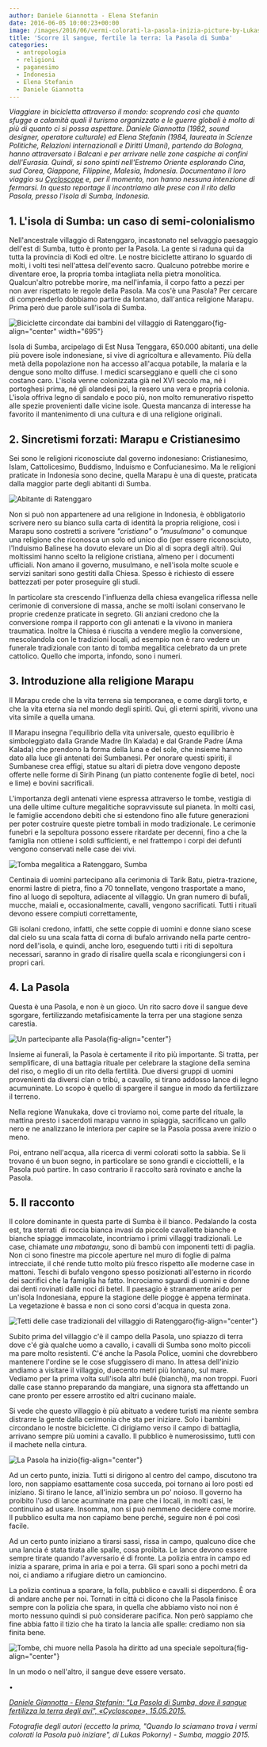 ```yaml
---
author: Daniele Giannotta - Elena Stefanin
date: 2016-06-05 10:00:23+00:00
image: /images/2016/06/vermi-colorati-la-pasola-inizia-picture-by-Lukas-Pokorny-678x381.jpg
title: 'Scorre il sangue, fertile la terra: la Pasola di Sumba'
categories:
  - antropologia
  - religioni
  - paganesimo
  - Indonesia
  - Elena Stefanin
  - Daniele Giannotta
---
```


*Viaggiare in bicicletta attraverso il mondo: scoprendo così che quanto sfugge a calamità quali il turismo organizzato e le guerre globali è molto di più di quanto ci si possa aspettare. Daniele Giannotta (1982, sound designer, operatore culturale) ed Elena Stefanin (1984, laureata in Scienze Politiche, Relazioni internazionali e Diritti Umani), partendo da Bologna, hanno attraversato i Balcani e per arrivare nelle zone caspiche ai confini dell'Eurasia. Quindi, si sono spinti nell'Estremo Oriente esplorando Cina, sud Corea, Giappone, Filippine, Malesia, Indonesia. Documentano il loro viaggio su [Cycloscope](http://itcycloscope.weebly.com)* *e, per il momento, non hanno nessuna intenzione di fermarsi. In questo reportage li incontriamo alle prese con il rito della Pasola, presso l'isola di Sumba, Indonesia.*

## 1. L'isola di Sumba: un caso di semi-colonialismo

Nell'ancestrale villaggio di Ratenggaro, incastonato nel selvaggio paesaggio dell'est di Sumba, tutto è pronto per la Pasola. La gente si raduna qui da tutta la provincia di Kodi ed oltre. Le nostre biciclette attirano lo sguardo di molti, i volti tesi nell'attesa dell'evento sacro. Qualcuno potrebbe morire e diventare eroe, la propria tomba intagliata nella pietra monolitica. Qualcun'altro potrebbe morire, ma nell'infamia, il corpo fatto a pezzi per non aver rispettato le regole della Pasola. Ma cos'è una Pasola? Per cercare di comprenderlo dobbiamo partire da lontano, dall'antica religione Marapu. Prima però due parole sull'isola di Sumba.

![Biciclette circondate dai bambini del villaggio di Ratenggaro](/images/2016/05/Biciclette-circondate-dai-bambini-del-villaggio-di-Ratenggaro-300x200.jpg){fig-align="center" width="695"}

Isola di Sumba, arcipelago di Est Nusa Tenggara, 650.000 abitanti, una delle più povere isole indonesiane, si vive di agricoltura e allevamento. Più della metà della popolazione non ha accesso all'acqua potabile, la malaria e la dengue sono molto diffuse. I medici scarseggiano e quelli che ci sono costano caro. L'isola venne colonizzata già nel XVI secolo ma, né i portoghesi prima, né gli olandesi poi, la resero una vera e propria colonia. L'isola offriva legno di sandalo e poco più, non molto remunerativo rispetto alle spezie provenienti dalle vicine isole. Questa mancanza di interesse ha favorito il mantenimento di una cultura e di una religione originali.

## 2. Sincretismi forzati: Marapu e Cristianesimo

Sei sono le religioni riconosciute dal governo indonesiano: Cristianesimo, Islam, Cattolicesimo, Buddismo, Induismo e Confucianesimo. Ma le religioni praticate in Indonesia sono decine, quella Marapu è una di queste, praticata dalla maggior parte degli abitanti di Sumba.

![Abitante di Ratenggaro](/images/2016/05/Abitante-di-Ratenggaro.jpg)

Non si può non appartenere ad una religione in Indonesia, è obbligatorio scrivere nero su bianco sulla carta di identità la propria religione, così i Marapu sono costretti a scrivere *"cristiano"* o *"musulmano"* o comunque una religione che riconosca un solo ed unico dio (per essere riconosciuto, l'Induismo Balinese ha dovuto elevare un Dio al di sopra degli altri). Qui moltissimi hanno scelto la religione cristiana, almeno per i documenti ufficiali. Non amano il governo, musulmano, e nell'isola molte scuole e servizi sanitari sono gestiti dalla Chiesa. Spesso è richiesto di essere battezzati per poter proseguire gli studi.

In particolare sta crescendo l'influenza della chiesa evangelica riflessa nelle cerimonie di conversione di massa, anche se molti isolani conservano le proprie credenze praticate in segreto. Gli anziani credono che la conversione rompa il rapporto con gli antenati e la vivono in maniera traumatica. Inoltre la Chiesa é riuscita a vendere meglio la conversione, mescolandola con le tradizioni locali, ad esempio non è raro vedere un funerale tradizionale con tanto di tomba megalitica celebrato da un prete cattolico. Quello che importa, infondo, sono i numeri.

## 3. Introduzione alla religione Marapu

Il Marapu crede che la vita terrena sia temporanea, e come dargli torto, e che la vita eterna sia nel mondo degli spiriti. Qui, gli eterni spiriti, vivono una vita simile a quella umana.

Il Marapu insegna l'equilibrio della vita universale, questo equilibrio è simboleggiato dalla Grande Madre (In Kalada) e dal Grande Padre (Ama Kalada) che prendono la forma della luna e del sole, che insieme hanno dato alla luce gli antenati dei Sumbanesi. Per onorare questi spiriti, il Sumbanese crea effigi, statue su altari di pietra dove vengono deposte offerte nelle forme di Sirih Pinang (un piatto contenente foglie di betel, noci e lime) e bovini sacrificali.

L'importanza degli antenati viene espressa attraverso le tombe, vestigia di una delle ultime culture megalitiche sopravvissute sul pianeta. In molti casi, le famiglie accendono debiti che si estendono fino alle future generazioni per poter costruire queste pietre tombali in modo tradizionale. Le cerimonie funebri e la sepoltura possono essere ritardate per decenni, fino a che la famiglia non ottiene i soldi sufficienti, e nel frattempo i corpi dei defunti vengono conservati nelle case dei vivi.

![Tomba megalitica a Ratenggaro, Sumba](/images/2016/05/Tomba-megalitica-a-Ratenggaro-Sumba-1024x682.jpg)

Centinaia di uomini partecipano alla cerimonia di Tarik Batu, pietra-trazione, enormi lastre di pietra, fino a 70 tonnellate, vengono trasportate a mano, fino al luogo di sepoltura, adiacente al villaggio. Un gran numero di bufali, mucche, maiali e, occasionalmente, cavalli, vengono sacrificati. Tutti i rituali devono essere compiuti correttamente,

Gli isolani credono, infatti, che sette coppie di uomini e donne siano scese dal cielo su una scala fatta di corna di bufalo arrivando nella parte centro-nord dell'isola, e quindi, anche loro, eseguendo tutti i riti di sepoltura necessari, saranno in grado di risalire quella scala e ricongiungersi con i propri cari.

## 4. La Pasola

Questa è una Pasola, e non è un gioco. Un rito sacro dove il sangue deve sgorgare, fertilizzando metafisicamente la terra per una stagione senza carestia.

![Un partecipante alla Pasola](images/Un%20partecipante%20alla%20Pasola.jpg){fig-align="center"}

Insieme ai funerali, la Pasola è certamente il rito più importante. Si tratta, per semplificare, di una battagia rituale per celebrare la stagione della semina del riso, o meglio di un rito della fertilità. Due diversi gruppi di uomini provenienti da diversi clan o tribù, a cavallo, si tirano addosso lance di legno acumuninate. Lo scopo è quello di spargere il sangue in modo da fertilizzare il terreno.

Nella regione Wanukaka, dove ci troviamo noi, come parte del rituale, la mattina presto i sacerdoti marapu vanno in spiaggia, sacrificano un gallo nero e ne analizzano le interiora per capire se la Pasola possa avere inizio o meno.

Poi, entrano nell'acqua, alla ricerca di vermi colorati sotto la sabbia. Se li trovano é un buon segno, in particolare se sono grandi e cicciottelli, e la Pasola può partire. In caso contrario il raccolto sarà rovinato e anche la Pasola.

## 5. Il racconto

Il colore dominante in questa parte di Sumba è il bianco. Pedalando la costa est, tra sterrati  di roccia bianca invasi da piccole cavallette bianche e bianche spiagge immacolate, incontriamo i primi villaggi tradizionali. Le case, chiamate *una mbatangu*, sono di bambù con imponenti tetti di paglia. Non ci sono finestre ma piccole aperture nel muro di foglie di palma intrecciate, il ché rende tutto molto più fresco rispetto alle moderne case in mattoni. Teschi di bufalo vengono spesso posizionati all'esterno in ricordo dei sacrifici che la famiglia ha fatto. Incrociamo sguardi di uomini e donne dai denti rovinati dalle noci di betel. Il paesagio è stranamente arido per un'isola Indonesiana, eppure la stagione delle piogge è appena terminata. La vegetazione è bassa e non ci sono corsi d'acqua in questa zona.

![Tetti delle case tradizionali del villaggio di Ratenggaro](images/Tetti%20delle%20case%20tradizionali%20del%20villaggio%20di%20Ratenggaro.jpg){fig-align="center"}

Subito prima del villaggio c'è il campo della Pasola, uno spiazzo di terra dove c'é già qualche uomo a cavallo, i cavalli di Sumba sono molto piccoli ma pare molto resistenti. C'é anche la Pasola Police, uomini che dovrebbero mantenere l'ordine se le cose sfuggissero di mano. In attesa dell'inizio andiamo a visitare il villaggio, duecento metri più lontano, sul mare. Vediamo per la prima volta sull'isola altri bulé (bianchi), ma non troppi. Fuori dalle case stanno preparando da mangiare, una signora sta affettando un cane pronto per essere arrostito ed altri cucinano maiale.

Si vede che questo villaggio è più abituato a vedere turisti ma niente sembra distrarre la gente dalla cerimonia che sta per iniziare. Solo i bambini circondano le nostre biciclette. Ci dirigiamo verso il campo di battaglia, arrivano sempre più uomini a cavallo. Il pubblico è numerosissimo, tutti con il machete nella cintura.

![La Pasola ha inizio](images/La%20Pasola%20ha%20inizio.jpg){fig-align="center"}

Ad un certo punto, inizia. Tutti si dirigono al centro del campo, discutono tra loro, non sappiamo esattamente cosa succeda, poi tornano ai loro posti ed iniziano. Si tirano le lance, all'inizio sembra un po' noioso. Il governo ha proibito l'uso di lance acuminate ma pare che i locali, in molti casi, le continuino ad usare. Insomma, non si può nemmeno decidere come morire. Il pubblico esulta ma non capiamo bene perché, seguire non é poi così facile.

Ad un certo punto iniziano a tirarsi sassi, rissa in campo, qualcuno dice che una lancia é stata tirata alle spalle, cosa proibita. Le lance devono essere sempre tirate quando l'avversario é di fronte. La polizia entra in campo ed inizia a sparare, prima in aria e poi a terra. Gli spari sono a pochi metri da noi, ci andiamo a rifugiare dietro un camioncino.

La polizia continua a sparare, la folla, pubblico e cavalli si disperdono. È ora di andare anche per noi. Tornati in città ci dicono che la Pasola finisce sempre con la polizia che spara, in quella che abbiamo visto noi non é morto nessuno quindi si può considerare pacifica. Non però sappiamo che fine abbia fatto il tizio che ha tirato la lancia alle spalle: crediamo non sia finita bene.

![Tombe, chi muore nella Pasola ha diritto ad una speciale sepoltura](images/Tombe,%20chi%20muore%20nella%20Pasola%20ha%20diritto%20ad%20una%20speciale%20sepoltura.jpg){fig-align="center"}

In un modo o nell'altro, il sangue deve essere versato.

•

[*Daniele Giannotta - Elena Stefanin: "La Pasola di Sumba, dove il sangue fertilizza la terra degli avi", «Cycloscope», 15.05.2015.*](http://itcycloscope.weebly.com/blog/la-pasola-di-sumba-dove-il-sangue-fertilizza-la-terra-degli-avi)

*Fotografie degli autori (eccetto la prima, "Quando lo sciamano trova i vermi colorati la Pasola può iniziare", di Lukas Pokorny) - Sumba, maggio 2015.*
